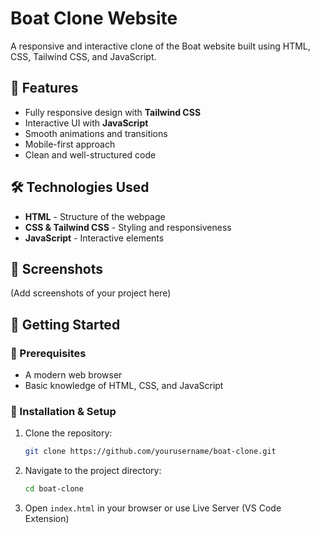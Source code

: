# Boat Clone Website

A responsive and interactive clone of the Boat website built using HTML, CSS, Tailwind CSS, and JavaScript.

## 🚀 Features

- Fully responsive design with **Tailwind CSS**
- Interactive UI with **JavaScript**
- Smooth animations and transitions
- Mobile-first approach
- Clean and well-structured code

## 🛠️ Technologies Used

- **HTML** - Structure of the webpage
- **CSS & Tailwind CSS** - Styling and responsiveness
- **JavaScript** - Interactive elements

## 📸 Screenshots
(Add screenshots of your project here)

## 🚀 Getting Started

### 📌 Prerequisites
- A modern web browser
- Basic knowledge of HTML, CSS, and JavaScript

### 🔧 Installation & Setup

1. Clone the repository:
   ```bash
   git clone https://github.com/yourusername/boat-clone.git
   ```

2. Navigate to the project directory:
   ```bash
   cd boat-clone
   ```

3. Open `index.html` in your browser or use Live Server (VS Code Extension)
